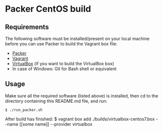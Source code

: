 # Packer CentOS build

## Requirements

The following software must be installed/present on your local machine before you can use Packer to build the Vagrant box file:

  - [Packer](http://www.packer.io/)
  - [Vagrant](http://vagrantup.com/)
  - [VirtualBox](https://www.virtualbox.org/) (if you want to build the VirtualBox box)
  - In case of Windows: Git for Bash shell or equivalent

## Usage

Make sure all the required software (listed above) is installed, then cd to the directory containing this README.md file, and run:

    $ ./run_packer.sh

After build has finished:
    $ vagrant box add ./builds/virtualbox-centos7.box --name [[some name]] --provider virtualbox
